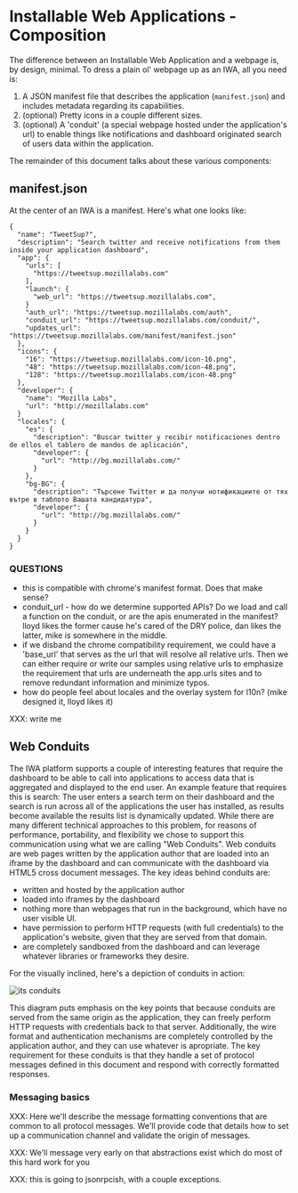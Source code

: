 # Installable Web Applications - Composition

The difference between an Installable Web Application and a webpage is, by design,
minimal.  To dress a plain ol' webpage up as an IWA, all you need is:

1. A JSON manifest file that describes the application
   (`manifest.json`) and includes metadata regarding its capabilities.
2. (optional) Pretty icons in a couple different sizes.
3. (optional) A 'conduit' (a special webpage hosted under the
   application's url) to enable things like notifications and
   dashboard originated search of users data within the application.

The remainder of this document talks about these various components:

## manifest.json

At the center of an IWA is a manifest.  Here's what one looks like:

    {
      "name": "TweetSup?",
      "description": "Search twitter and receive notifications from them inside your application dashboard",
      "app": {
        "urls": [
          "https://tweetsup.mozillalabs.com"
        ],
        "launch": {
          "web_url": "https://tweetsup.mozillalabs.com",
        }
        "auth_url": "https://tweetsup.mozillalabs.com/auth",
        "conduit_url": "https://tweetsup.mozillalabs.com/conduit/",
        "updates_url": "https://tweetsup.mozillalabs.com/manifest/manifest.json"
      },
      "icons": {
        "16": "https://tweetsup.mozillalabs.com/icon-16.png",
        "48": "https://tweetsup.mozillalabs.com/icon-48.png",
        "128": "https://tweetsup.mozillalabs.com/icon-48.png"
      },
      "developer": {
        "name": "Mozilla Labs",
        "url": "http://mozillalabs.com"
      }
      "locales": {
        "es": {
          "description": "Buscar twitter y recibir notificaciones dentro de ellos el tablero de mandos de aplicación",
          "developer": {
            "url": "http://bg.mozillalabs.com/"
          }
        },
        "bg-BG": {
          "description": "Търсене Twitter и да получи нотификациите от тях вътре в таблото Вашата кандидатура",
          "developer": {
            "url": "http://bg.mozillalabs.com/"
          }
        }
      }
    }

### QUESTIONS

* this is compatible with chrome's manifest format.  Does that make sense?
* conduit_url - how do we determine supported APIs?  Do we load and call a function on the
  conduit, or are the apis enumerated in the manifest?  lloyd likes the former cause he's 
  cared of the DRY police, dan likes the latter, mike is somewhere in the middle.
* if we disband the chrome compatibility requirement, we could have a 'base_url' that serves
  as the url that will resolve all relative urls.  Then we can either require or write our
  samples using relative urls to emphasize the requirement that urls are underneath the app.urls
  sites and to remove redundant information and minimize typos.
* how do people feel about locales and the overlay system for l10n?  (mike designed it, lloyd likes it)

XXX: write me

## Web Conduits

The IWA platform supports a couple of interesting features that
require the dashboard to be able to call into applications to access
data that is aggregated and displayed to the end user.  An example
feature that requires this is search: The user enters a search term on
their dashboard and the search is run across all of the applications
the user has installed, as results become available the results list
is dynamically updated.  While there are many different technical
approaches to this problem, for reasons of performance, portability,
and flexibility we chose to support this communication using what we
are calling "Web Conduits".  Web conduits are web pages written by the
application author that are loaded into an iframe by the dashboard and
can communicate with the dashboard via HTML5 cross document messages.
The key ideas behind conduits are:

* written and hosted by the application author
* loaded into iframes by the dashboard
* nothing more than webpages that run in the background,
  which have no user visible UI.
* have permission to perform HTTP requests (with full credentials) to
  the application's website, given that they are served from that domain.
* are completely sandboxed from the dashboard and can leverage whatever
  libraries or frameworks they desire.

For the visually inclined, here's a depiction of conduits in action:

![its conduits](/mozilla/appetizer/raw/master/docs/img/conduits.png)

This diagram puts emphasis on the key points that because conduits are
served from the same origin as the application, they can freely
perform HTTP requests with credentials back to that server.
Additionally, the wire format and authentication mechanisms are
completely controlled by the application author, and they can use
whatever is apropriate.  The key requirement for these conduits is
that they handle a set of protocol messages defined in this document
and respond with correctly formatted responses.

### Messaging basics

XXX: Here we'll describe the message formatting conventions that are 
common to all protocol messages.  We'll provide code that details how
to set up a communication channel and validate the origin of messages.

XXX: We'll message very early on that abstractions exist which do most
of this hard work for you

XXX: this is going to jsonrpcish, with a couple exceptions.










